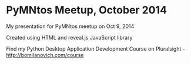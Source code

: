 PyMNtos Meetup, October 2014
=====================

My presentation for PyMNtos meetup on Oct 9, 2014

Created using HTML and reveal.js JavaScript library

Find my Python Desktop Application Development Course on Pluralsight - http://bomilanovich.com/course
